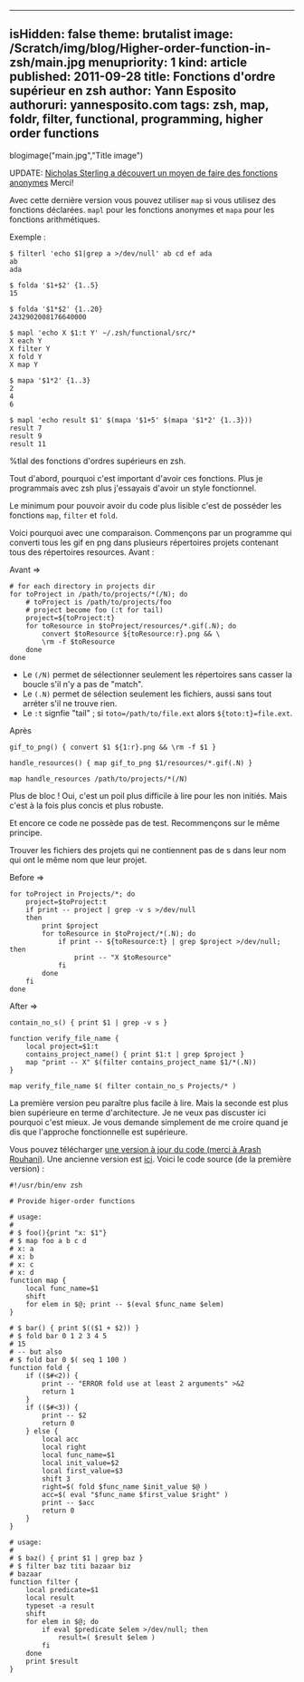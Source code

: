 -----
isHidden:       false
theme: brutalist
image: /Scratch/img/blog/Higher-order-function-in-zsh/main.jpg
menupriority:   1
kind:           article
published: 2011-09-28
title: Fonctions d'ordre supérieur en zsh
author: Yann Esposito
authoruri: yannesposito.com
tags:  zsh, map, foldr, filter, functional, programming, higher order functions
-----
blogimage("main.jpg","Title image")

<div class="intro">

UPDATE: [Nicholas Sterling a découvert un moyen de faire des fonctions anonymes](http://nicholassterling.wordpress.com/2012/03/30/a-zsh-map-function/) 
Merci!

Avec cette dernière version vous pouvez utiliser `map` si vous utilisez
des fonctions déclarées. `mapl` pour les fonctions anonymes 
et `mapa` pour les fonctions arithmétiques.

Exemple :

~~~~~~ {.zsh}
$ filterl 'echo $1|grep a >/dev/null' ab cd ef ada
ab
ada

$ folda '$1+$2' {1..5}
15

$ folda '$1*$2' {1..20}
2432902008176640000

$ mapl 'echo X $1:t Y' ~/.zsh/functional/src/*
X each Y
X filter Y
X fold Y
X map Y

$ mapa '$1*2' {1..3}
2
4
6

$ mapl 'echo result $1' $(mapa '$1+5' $(mapa '$1*2' {1..3}))
result 7
result 9
result 11

~~~~~~

%tlal des fonctions d'ordres supérieurs en zsh.

</div>

Tout d'abord, pourquoi c'est important d'avoir ces fonctions. 
Plus je programmais avec zsh plus j'essayais d'avoir un style fonctionnel.

Le minimum pour pouvoir avoir du code plus lisible c'est de posséder les fonctions `map`, `filter` et `fold`.

Voici pourquoi avec une comparaison.
Commençons par un programme qui converti tous les gif en png dans plusieurs répertoires projets contenant tous des répertoires resources.
Avant :

Avant ⇒

~~~~~~ {.zsh}
# for each directory in projects dir
for toProject in /path/to/projects/*(/N); do
    # toProject is /path/to/projects/foo
    # project become foo (:t for tail)
    project=${toProject:t}
    for toResource in $toProject/resources/*.gif(.N); do
        convert $toResource ${toResource:r}.png && \
        \rm -f $toResource
    done
done
~~~~~~

- Le `(/N)` permet de sélectionner seulement les répertoires sans casser la boucle s'il n'y a pas de "match".
- Le `(.N)` permet de sélection seulement les fichiers, aussi sans tout arréter s'il ne trouve rien.
- Le `:t` signfie "tail" ; si `toto=/path/to/file.ext` alors `${toto:t}=file.ext`.

Après

~~~~~~ {.bash}
gif_to_png() { convert $1 ${1:r}.png && \rm -f $1 }

handle_resources() { map gif_to_png $1/resources/*.gif(.N) }

map handle_resources /path/to/projects/*(/N)
~~~~~~

Plus de bloc ! 
Oui, c'est un poil plus difficile à lire pour les non initiés. 
Mais c'est à la fois plus concis et plus robuste.

Et encore ce code ne possède pas de test.
Recommençons sur le même principe.

Trouver les fichiers des projets qui ne contiennent pas de s dans leur nom qui ont le même nom que leur projet.

Before ⇒

~~~~~~ {.zsh}
for toProject in Projects/*; do
    project=$toProject:t
    if print -- project | grep -v s >/dev/null
    then
        print $project
        for toResource in $toProject/*(.N); do
            if print -- ${toResource:t} | grep $project >/dev/null; then
                print -- "X $toResource"
            fi
        done
    fi
done
~~~~~~

After ⇒

~~~~~~ {.zsh}
contain_no_s() { print $1 | grep -v s }

function verify_file_name {                               
    local project=$1:t
    contains_project_name() { print $1:t | grep $project }
    map "print -- X" $(filter contains_project_name $1/*(.N))
}

map verify_file_name $( filter contain_no_s Projects/* )
~~~~~~

La première version peu paraître plus facile à lire.
Mais la seconde est plus bien supérieure en terme d'architecture.
Je ne veux pas discuster ici pourquoi c'est mieux.
Je vous demande simplement de me croire quand je dis que l'approche fonctionnelle est supérieure.

Vous pouvez télécharger [une version à jour du code (merci à Arash Rouhani)](https://github.com/Tarrasch/zsh-functional). 
Une ancienne version est [ici](https://github.com/yogsototh/zsh_functional).
Voici le code source (de la première version) :

~~~~~~ {.zsh}
#!/usr/bin/env zsh

# Provide higer-order functions 

# usage:
#
# $ foo(){print "x: $1"}
# $ map foo a b c d
# x: a
# x: b
# x: c
# x: d
function map {
    local func_name=$1
    shift
    for elem in $@; print -- $(eval $func_name $elem)
}

# $ bar() { print $(($1 + $2)) }
# $ fold bar 0 1 2 3 4 5
# 15
# -- but also
# $ fold bar 0 $( seq 1 100 )
function fold {
    if (($#<2)) {
        print -- "ERROR fold use at least 2 arguments" >&2
        return 1
    }
    if (($#<3)) {
        print -- $2
        return 0
    } else {
        local acc
        local right
        local func_name=$1
        local init_value=$2
        local first_value=$3
        shift 3
        right=$( fold $func_name $init_value $@ )
        acc=$( eval "$func_name $first_value $right" )
        print -- $acc
        return 0
    }
}

# usage:
#
# $ baz() { print $1 | grep baz }
# $ filter baz titi bazaar biz
# bazaar
function filter {
    local predicate=$1
    local result
    typeset -a result
    shift
    for elem in $@; do
        if eval $predicate $elem >/dev/null; then
            result=( $result $elem )
        fi
    done
    print $result
}
~~~~~~
